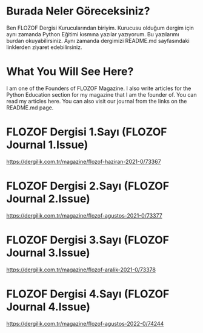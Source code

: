 # Burada Neler Göreceksiniz?
Ben FLOZOF Dergisi Kurucularından biriyim. Kurucusu olduğum dergim için aynı zamanda Python Eğitimi kısmına yazılar yazıyorum. 
Bu yazılarımı burdan okuyabilirsiniz. Aynı zamanda dergimizi README.md sayfasındaki linklerden ziyaret edebilirsiniz.


# What You Will See Here?
I am one of the Founders of FLOZOF Magazine. I also write articles for the Python Education section for my magazine that I am the founder of. 
You can read my articles here. You can also visit our journal from the links on the README.md page.

# FLOZOF Dergisi 1.Sayı (FLOZOF Journal 1.Issue)
https://dergilik.com.tr/magazine/flozof-haziran-2021-0/73367

# FLOZOF Dergisi 2.Sayı (FLOZOF Journal 2.Issue)
https://dergilik.com.tr/magazine/flozof-agustos-2021-0/73377

# FLOZOF Dergisi 3.Sayı (FLOZOF Journal 3.Issue)
https://dergilik.com.tr/magazine/flozof-aralik-2021-0/73378

# FLOZOF Dergisi 4.Sayı (FLOZOF Journal 4.Issue)
https://dergilik.com.tr/magazine/flozof-agustos-2022-0/74244
